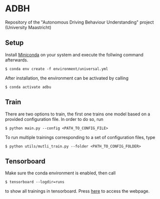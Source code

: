 # ADBH
Repository of the "Autonomous Driving Behaviour Understanding" project (University Maastricht)

## Setup
Install [Miniconda](https://docs.conda.io/en/latest/miniconda.html) on your system and execute the follwing command afterwards.

```$ conda env create -f environment/universal.yml```

After installation, the environment can be activated by calling 

```$ conda activate adbu```

## Train
There are two options to train, the first one trains one model based on a provided configuration file. In order to do so, run

```$ python main.py --config <PATH_TO_CONFIG_FILE>```

To run multiple trainings corresponding to a set of configuration files, type

```$ python utils/mutli_train.py --folder <PATH_TO_CONFIG_FOLDER>```

## Tensorboard
Make sure the conda environment is enabled, then call

```$ tensorboard --logdir=runs```

to show all trainings in tensorboard. Press [here](http://localhost:6006) to access the webpage.
